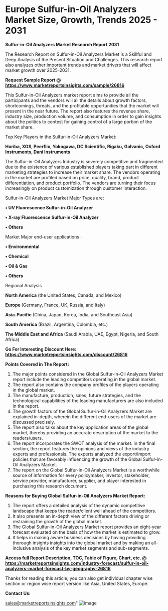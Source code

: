  # Europe Sulfur-in-Oil Analyzers Market Size, Growth, Trends 2025 - 2031

<strong>Sulfur-in-Oil Analyzers Market Research Report 2031</strong>

The Research Report on Sulfur-in-Oil Analyzers Market is a Skillful and Deep Analysis of the Present Situation and Challenges. This research report also analyzes other important trends and market drivers that will affect market growth over 2025-2031.

<strong>Request Sample Report @ <a href=https://www.marketreportsinsights.com/sample/26816>https://www.marketreportsinsights.com/sample/26816</a></strong>

This Sulfur-in-Oil Analyzers market report aims to provide all the participants and the vendors will all the details about growth factors, shortcomings, threats, and the profitable opportunities that the market will present in the near future. The report also features the revenue share, industry size, production volume, and consumption in order to gain insights about the politics to contest for gaining control of a large portion of the market share.

Top Key Players in the Sulfur-in-Oil Analyzers Market:

<strong>Horiba, XOS, Peerflix, Yokogawa, DC Scientific, Rigaku, Galvanic, Oxford Instruments, Dani Instruments</strong>

The Sulfur-in-Oil Analyzers Industry is severely competitive and fragmented due to the existence of various established players taking part in different marketing strategies to increase their market share. The vendors operating in the market are profiled based on price, quality, brand, product differentiation, and product portfolio. The vendors are turning their focus increasingly on product customization through customer interaction.

Sulfur-in-Oil Analyzers Market Major Types are:

<strong>• UV Fluorescence Sulfur-in-Oil Analyzer

• X-ray Fluorescence Sulfur-in-Oil Analyzer

• Others</strong>

Market Major end-user applications :

<strong>• Environmental

• Chemical

• Oil & Gas

• Others</strong>

Regional Analysis

</u><strong><b>North America</b></strong> (the United States, Canada, and Mexico)

<strong><b>Europe </b></strong>(Germany, France, UK, Russia, and Italy)

<strong><b>Asia-Pacific</b></strong> (China, Japan, Korea, India, and Southeast Asia)

<strong><b>South America</b></strong> (Brazil, Argentina, Colombia, etc.)

<strong><b>The Middle East and Africa</b></strong> (Saudi Arabia, UAE, Egypt, Nigeria, and South Africa)

<strong>Go For Interesting Discount Here: <a href=https://www.marketreportsinsights.com/discount/26816>https://www.marketreportsinsights.com/discount/26816</a></strong>

<strong>Points Covered in The Report:</strong>
<ol>
  <li>The major points considered in the Global Sulfur-in-Oil Analyzers Market report include the leading competitors operating in the global market.</li>
  <li>The report also contains the company profiles of the players operating in the global market.</li>
  <li>The manufacture, production, sales, future strategies, and the technological capabilities of the leading manufacturers are also included in the report.</li>
  <li>The growth factors of the Global Sulfur-in-Oil Analyzers Market are explained in-depth, wherein the different end-users of the market are discussed precisely.</li>
  <li>The report also talks about the key application areas of the global market, thereby providing an accurate description of the market to the readers/users.</li>
  <li>The report incorporates the SWOT analysis of the market. In the final section, the report features the opinions and views of the industry experts and professionals. The experts analyzed the export/import policies that are favorably influencing the growth of the Global Sulfur-in-Oil Analyzers Market.</li>
  <li>The report on the Global Sulfur-in-Oil Analyzers Market is a worthwhile source of information for every policymaker, investor, stakeholder, service provider, manufacturer, supplier, and player interested in purchasing this research document.</li>
</ol>
<strong>Reasons for Buying Global Sulfur-in-Oil Analyzers Market Report:</strong>

<ol>
  <li>The report offers a detailed analysis of the dynamic competitive landscape that keeps the reader/client well ahead of the competitors.</li>
  <li>It also presents an in-depth view of the different factors driving or restraining the growth of the global market.</li>
  <li>The Global Sulfur-in-Oil Analyzers Market report provides an eight-year forecast evaluated on the basis of how the market is estimated to grow.</li>
  <li>It helps in making aware business decisions by having providing thorough insights insights into the global market and by making an all-inclusive analysis of the key market segments and sub-segments.</li>
</ol>
<strong>Access full Report Description, TOC, Table of Figure, Chart, etc. @ <a href=https://marketreportsinsights.com/industry-forecast/sulfur-in-oil-analyzers-market-forecast-by-geography-26816>https://marketreportsinsights.com/industry-forecast/sulfur-in-oil-analyzers-market-forecast-by-geography-26816</a></strong>


Thanks for reading this article; you can also get individual chapter wise section or region wise report version like Asia, United States, Europe.

<strong>Contact Us:</strong>

sales@marketreportsinsights.com"
![image](https://github.com/user-attachments/assets/653c86a2-8878-42c7-8410-18d90c365cf2)
